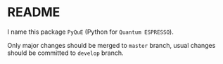 # README

I name this package `PyQuE` (Python for `Quantum ESPRESSO`).

Only major changes should be merged to `master` branch, usual changes should be committed to `develop` branch.
